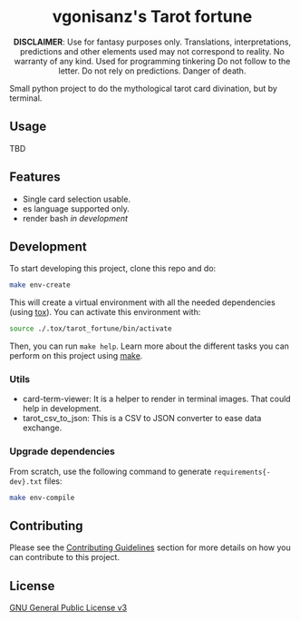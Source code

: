 <div align="center">

# vgonisanz's Tarot fortune

**DISCLAIMER**: Use for fantasy purposes only.
Translations, interpretations, predictions and other elements used may not correspond to reality.
No warranty of any kind.
Used for programming tinkering
Do not follow to the letter.
Do not rely on predictions.
Danger of death.

</div>

Small python project to do the mythological tarot card divination, but by terminal.

## Usage

TBD

## Features

- Single card selection usable.
- es language supported only.
- render bash *in development*

## Development

To start developing this project, clone this repo and do:

```bash
make env-create
```

This will create a virtual environment with all the needed dependencies
(using [tox](https://tox.readthedocs.io/en/latest/)).
You can activate this environment with:

```bash
source ./.tox/tarot_fortune/bin/activate
```

Then, you can run `make help`.
Learn more about the different tasks
you can perform on this project using [make](https://www.gnu.org/software/make/).

### Utils

- card-term-viewer: It is a helper to render in terminal images.
  That could help in development.
- tarot_csv_to_json: This is a CSV to JSON converter to ease data exchange.

### Upgrade dependencies

From scratch, use the following command to generate `requirements{-dev}.txt` files:

```bash
make env-compile
```

## Contributing

Please see the [Contributing Guidelines](./CONTRIBUTING.md) section for more details on how you can contribute to this project.

## License

[GNU General Public License v3](./LICENSE)
